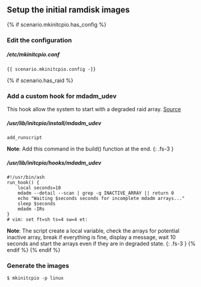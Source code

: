 ## Setup the initial ramdisk images

{% if scenario.mkinitcpio.has_config %}
### Edit the configuration

##### /etc/mkinitcpio.conf

```
{{ scenario.mkinitcpio.config -}}
```

{% if scenario.has_raid %}
### Add a custom hook for mdadm_udev

This hook allow the system to start with a degraded raid array. [Source](https://bugs.archlinux.org/task/57860)

##### /usr/lib/initcpio/install/mdadm_udev
```
add_runscript
```

**Note**: Add this command in the build() function at the end.
{: .fs-3 }

##### /usr/lib/initcpio/hooks/mdadm_udev
```
#!/usr/bin/ash
run_hook() {
    local seconds=10
    mdadm --detail --scan | grep -q INACTIVE_ARRAY || return 0
    echo "Waiting $seconds seconds for incomplete mdadm arrays..."
    sleep $seconds
    mdadm -IRs
}
# vim: set ft=sh ts=4 sw=4 et:
```

**Note**: The script create a local variable, check the arrays for potential inactive array, break if everything is fine, display a message, wait 10 seconds and start the arrays even if they are in degraded state.
{: .fs-3 }
{% endif %}
{% endif %}

### Generate the images
```
$ mkinitcpio -p linux
```

